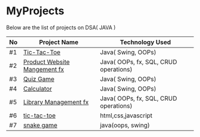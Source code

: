 # MyProjects

Below are the list of projects on DSA( JAVA )

| No   | Project Name                                                                 |  Technology Used          |
|----- |------------------------------------------------------------------------------|-------------------------|
| #1   | [Tic-Tac-Toe](https://github.com/Saqlaen/MyProjects/tree/main/java/TicTacToe)     |  Java( Swing, OOPs)     | 
| #2   | [Product Website Mangement fx](https://github.com/Saqlaen/MyProjects/tree/main/java/Product_WebsiteFX/src/main)     |  Java( OOPs, fx, SQL, CRUD operations)     |
| #3   | [Quiz Game](https://github.com/Saqlaen/MyProjects/tree/main/java/QuizGame)        |  Java( Swing, OOPs)     | 
| #4   | [Calculator](https://github.com/Saqlaen/MyProjects/tree/main/java/Calculator)     |  Java( Swing, OOPs)     | 
| #5   | [Library Management fx](https://github.com/Saqlaen/MyProjects/tree/main/java/LibraryManagementFX/LibraryMangement/src/main)     |  Java( OOPs, fx, SQL, CRUD operations)    | 
| #6 | [tic-tac-toe](https://github.com/Saqlaen/MyProjects/tree/main/HTML_CSS_JAVASCRIPT/TicTacToe(Javascript))| html,css,javascript|
| #7 | [snake game](https://github.com/Saqlaen/MyProjects/tree/main/java/SnakeGame) | java(oops, swing)|


